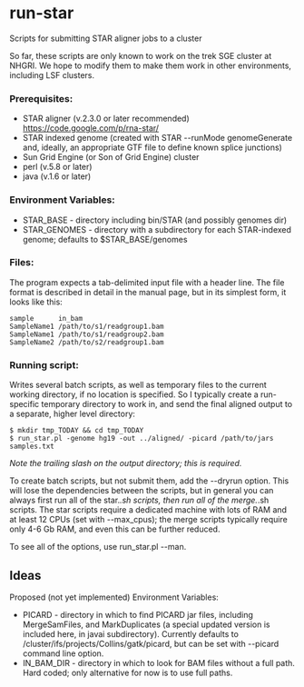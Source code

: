 run-star
========

Scripts for submitting STAR aligner jobs to a cluster

So far, these scripts are only known to work on the trek SGE cluster at
NHGRI.  We hope to modify them to make them work in other environments,
including LSF clusters.

### Prerequisites:
  - STAR aligner (v.2.3.0 or later recommended)
        https://code.google.com/p/rna-star/
  - STAR indexed genome (created with STAR --runMode genomeGenerate and,
    ideally, an appropriate GTF file to define known splice junctions)
  - Sun Grid Engine (or Son of Grid Engine) cluster
  - perl (v.5.8 or later)
  - java (v.1.6 or later)

### Environment Variables:
  - STAR_BASE - directory including bin/STAR (and possibly genomes dir)
  - STAR_GENOMES - directory with a subdirectory for each STAR-indexed
    genome; defaults to $STAR_BASE/genomes

### Files:

The program expects a tab-delimited input file with a header line.  The file
format is described in detail in the manual page, but in its simplest form,
it looks like this:

```
sample      in_bam
SampleName1 /path/to/s1/readgroup1.bam
SampleName1 /path/to/s1/readgroup2.bam
SampleName2 /path/to/s2/readgroup1.bam
```

### Running script:

Writes several batch scripts, as well as temporary files to the current
working directory, if no location is specified.  So I typically create a
run-specific temporary directory to work in, and send the final aligned
output to a separate, higher level directory:

```
$ mkdir tmp_TODAY && cd tmp_TODAY
$ run_star.pl -genome hg19 -out ../aligned/ -picard /path/to/jars samples.txt
```

*Note the trailing slash on the output directory; this is required.*

To create batch scripts, but not submit them, add the --dryrun option.
This will lose the dependencies between the scripts, but in general you
can always first run all of the star.*.sh scripts, then run all of the
merge.*.sh scripts.  The star scripts require a dedicated machine with lots
of RAM and at least 12 CPUs (set with --max_cpus); the merge scripts
typically require only 4-6 Gb RAM, and even this can be further reduced.

To see all of the options, use run_star.pl --man.


Ideas
-----

Proposed (not yet implemented) Environment Variables:
  - PICARD - directory in which to find PICARD jar files, including
    MergeSamFiles, and MarkDuplicates (a special updated version is
    included here, in javai subdirectory).  Currently defaults to
    /cluster/ifs/projects/Collins/gatk/picard, but can be set with
    --picard command line option.
  - IN_BAM_DIR - directory in which to look for BAM files without a full
    path.  Hard coded; only alternative for now is to use full paths.
